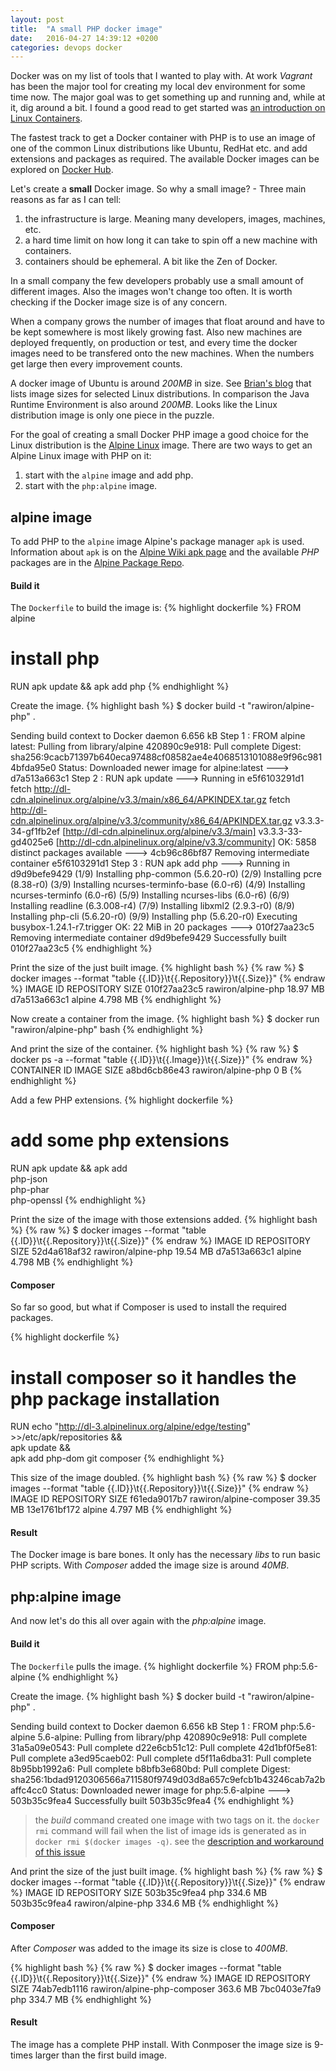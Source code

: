 ```yaml
---
layout: post
title:  "A small PHP docker image"
date:   2016-04-27 14:39:12 +0200
categories: devops docker
---
```


Docker was on my list of tools that I wanted to play with.
At work *Vagrant* has been the major tool for creating my local dev environment for some time now.
The major goal was to get something up and running and, while at it, dig around a bit.
I found a good read to get started was [an introduction on Linux Containers][linux-containers-intro].

The fastest track to get a Docker container with PHP is to use an image of one of the common Linux distributions like Ubuntu, RedHat etc. and add extensions and packages as required.
The available Docker images can be explored on [Docker Hub][docker-images].

Let's create a **small** Docker image.
So why a small image? - Three main reasons as far as I can tell:

1. the infrastructure is large. Meaning many developers, images, machines, etc.
2. a hard time limit on how long it can take to spin off a new machine with containers.
3. containers should be ephemeral. A bit like the Zen of Docker.

In a small company the few developers probably use a small amount of different images.
Also the images won't change too often.
It is worth checking if the Docker image size is of any concern.

When a company grows the number of images that float around and have to be kept somewhere is most likely growing fast.
Also new machines are deployed frequently, on production or test, and every time the docker images need to be transfered onto the new machines.
When the numbers get large then every improvement counts.

A docker image of Ubuntu is around *200MB* in size.
See [Brian's blog][brian-christner] that lists image sizes for selected Linux distributions.
In comparison the Java Runtime Environment is also around *200MB*.
Looks like the Linux distribution image is only one piece in the puzzle.

For the goal of creating a small Docker PHP image a good choice for the Linux distribution is the [Alpine Linux][alpine-linux] image.
There are two ways to get an Alpine Linux image with PHP on it:

1. start with the `alpine` image and add php.
2. start with the `php:alpine` image.


## alpine image
To add PHP to the `alpine` image Alpine's package manager `apk` is used.
Information about `apk` is on the [Alpine Wiki apk page][alpine-apk]
and the available *PHP* packages are in the [Alpine Package Repo][alpine-packages].

#### Build it
The `Dockerfile` to build the image is:
{% highlight dockerfile %}
FROM alpine

# install php
RUN apk update && apk add php
{% endhighlight %}

Create the image.
{% highlight bash %}
$ docker build -t "rawiron/alpine-php" .

Sending build context to Docker daemon 6.656 kB
Step 1 : FROM alpine
latest: Pulling from library/alpine
420890c9e918: Pull complete 
Digest: sha256:9cacb71397b640eca97488cf08582ae4e4068513101088e9f96c9814bfda95e0
Status: Downloaded newer image for alpine:latest
 ---> d7a513a663c1
Step 2 : RUN apk update
 ---> Running in e5f6103291d1
fetch http://dl-cdn.alpinelinux.org/alpine/v3.3/main/x86_64/APKINDEX.tar.gz
fetch http://dl-cdn.alpinelinux.org/alpine/v3.3/community/x86_64/APKINDEX.tar.gz
v3.3.3-34-gf1fb2ef [http://dl-cdn.alpinelinux.org/alpine/v3.3/main]
v3.3.3-33-gd4025e6 [http://dl-cdn.alpinelinux.org/alpine/v3.3/community]
OK: 5858 distinct packages available
 ---> 4cb96c86bf87
Removing intermediate container e5f6103291d1
Step 3 : RUN apk add php
 ---> Running in d9d9befe9429
(1/9) Installing php-common (5.6.20-r0)
(2/9) Installing pcre (8.38-r0)
(3/9) Installing ncurses-terminfo-base (6.0-r6)
(4/9) Installing ncurses-terminfo (6.0-r6)
(5/9) Installing ncurses-libs (6.0-r6)
(6/9) Installing readline (6.3.008-r4)
(7/9) Installing libxml2 (2.9.3-r0)
(8/9) Installing php-cli (5.6.20-r0)
(9/9) Installing php (5.6.20-r0)
Executing busybox-1.24.1-r7.trigger
OK: 22 MiB in 20 packages
 ---> 010f27aa23c5
Removing intermediate container d9d9befe9429
Successfully built 010f27aa23c5
{% endhighlight %}

Print the size of the just built image.
{% highlight bash %}
{% raw %}
$ docker images --format "table {{.ID}}\t{{.Repository}}\t{{.Size}}"
{% endraw %}
IMAGE ID            REPOSITORY           SIZE
010f27aa23c5        rawiron/alpine-php   18.97 MB
d7a513a663c1        alpine               4.798 MB
{% endhighlight %}

Now create a container from the image.
{% highlight bash %}
$ docker run "rawiron/alpine-php" bash
{% endhighlight %}

And print the size of the container.
{% highlight bash %}
{% raw %}
$ docker ps -a --format "table {{.ID}}\t{{.Image}}\t{{.Size}}"
{% endraw %}
CONTAINER ID        IMAGE                SIZE
a8bd6cb86e43        rawiron/alpine-php   0 B
{% endhighlight %}

Add a few PHP extensions.
{% highlight dockerfile %}
# add some php extensions
RUN apk update && apk add \
	php-json \
	php-phar \
	php-openssl
{% endhighlight %}

Print the size of the image with those extensions added.
{% highlight bash %}
{% raw %}
$ docker images --format "table {{.ID}}\t{{.Repository}}\t{{.Size}}"
{% endraw %}
IMAGE ID            REPOSITORY           SIZE
52d4a618af32        rawiron/alpine-php   19.54 MB
d7a513a663c1        alpine               4.798 MB
{% endhighlight %}

#### Composer
So far so good, but what if Composer is used to install the required packages.

{% highlight dockerfile %}
# install composer so it handles the php package installation
RUN echo "http://dl-3.alpinelinux.org/alpine/edge/testing" >>/etc/apk/repositories && \
    apk update && \
    apk add php-dom git composer
{% endhighlight %}

This size of the image doubled.
{% highlight bash %}
{% raw %}
$ docker images --format "table {{.ID}}\t{{.Repository}}\t{{.Size}}"
{% endraw %}
IMAGE ID            REPOSITORY                SIZE
f61eda9017b7        rawiron/alpine-composer   39.35 MB
13e1761bf172        alpine                    4.797 MB
{% endhighlight %}

#### Result
The Docker image is bare bones.
It only has the necessary *libs* to run basic PHP scripts.
With *Composer* added the image size is around *40MB*.


## php:alpine image
And now let's do this all over again with the *php:alpine* image.

#### Build it
The `Dockerfile` pulls the image.
{% highlight dockerfile %}
FROM php:5.6-alpine
{% endhighlight %}

Create the image.
{% highlight bash %}
$ docker build -t "rawiron/alpine-php" .

Sending build context to Docker daemon 6.656 kB
Step 1 : FROM php:5.6-alpine
5.6-alpine: Pulling from library/php
420890c9e918: Pull complete 
31a5a09e0543: Pull complete 
d22e6cb51c12: Pull complete 
42d1bf0f5e81: Pull complete 
a3ed95caeb02: Pull complete 
d5f11a6dba31: Pull complete 
8b95bb1992a6: Pull complete 
b8bfb3e680bd: Pull complete 
Digest: sha256:1bdad9120306566a711580f9749d03d8a657c9efcb1b43246cab7a2baffc4cc0
Status: Downloaded newer image for php:5.6-alpine
 ---> 503b35c9fea4
Successfully built 503b35c9fea4
{% endhighlight %}

> the *build* command created one image with two tags on it.
> the `docker rmi` command will fail when the list of image ids is generated as in `docker rmi $(docker images -q)`.
> see the [description and workaround of this issue][docker-rm-images]

And print the size of the just built image.
{% highlight bash %}
{% raw %}
$ docker images --format "table {{.ID}}\t{{.Repository}}\t{{.Size}}"
{% endraw %}
IMAGE ID            REPOSITORY           SIZE
503b35c9fea4        php                  334.6 MB
503b35c9fea4        rawiron/alpine-php   334.6 MB
{% endhighlight %}

#### Composer
After *Composer* was added to the image its size is close to *400MB*.

{% highlight bash %}
{% raw %}
$ docker images --format "table {{.ID}}\t{{.Repository}}\t{{.Size}}"
{% endraw %}
IMAGE ID            REPOSITORY                    SIZE
74ab7edb1116        rawiron/alpine-php-composer   363.6 MB
7bc0403e7fa9        php                           334.7 MB
{% endhighlight %}

#### Result
The image has a complete PHP install.
With Conmposer the image size is 9-times larger than the first build image.


[linux-containers-intro]: https://www.flockport.com/how-linux-containers-work/
[brian-christner]: https://www.brianchristner.io/docker-image-base-os-size-comparison/
[alpine-linux]: http://alpinelinux.org/
[alpine-packages]: https://pkgs.alpinelinux.org/packages
[alpine-apk]: http://wiki.alpinelinux.org/wiki/Alpine_Linux_package_management
[docker-images]: https://hub.docker.com/explore/
[docker-rm-images]: https://github.com/docker/docker/issues/17304